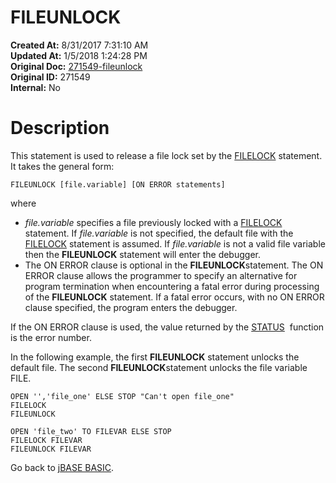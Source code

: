 # FILEUNLOCK

**Created At:** 8/31/2017 7:31:10 AM  
**Updated At:** 1/5/2018 1:24:28 PM  
**Original Doc:** [271549-fileunlock](https://docs.jbase.com/36868-jbase-basic/271549-fileunlock)  
**Original ID:** 271549  
**Internal:** No  


# Description

This statement is used to release a file lock set by the [FILELOCK](./../filelock) statement. It takes the general form:

```
FILEUNLOCK [file.variable] [ON ERROR statements]
```

where

- *file.variable* specifies a file previously locked with a [FILELOCK](./../filelock) statement. If *file.variable* is not specified, the default file with the [FILELOCK](./../filelock) statement is assumed. If *file.variable* is not a valid file variable then the **FILEUNLOCK** statement will enter the debugger.
- The ON ERROR clause is optional in the **FILEUNLOCK**statement. The ON ERROR clause allows the programmer to specify an alternative for program termination when encountering a fatal error during processing of the **FILEUNLOCK** statement. If a fatal error occurs, with no ON ERROR clause specified, the program enters the debugger.


If the ON ERROR clause is used, the value returned by the [STATUS](./../status-function)  function is the error number.

In the following example, the first **FILEUNLOCK** statement unlocks the default file. The second **FILEUNLOCK**statement unlocks the file variable FILE.

```
OPEN '','file_one' ELSE STOP "Can't open file_one"
FILELOCK
FILEUNLOCK

OPEN 'file_two' TO FILEVAR ELSE STOP
FILELOCK FILEVAR
FILEUNLOCK FILEVAR
```



Go back to [jBASE BASIC](./../jbase-basic-programmers-reference-guide).
